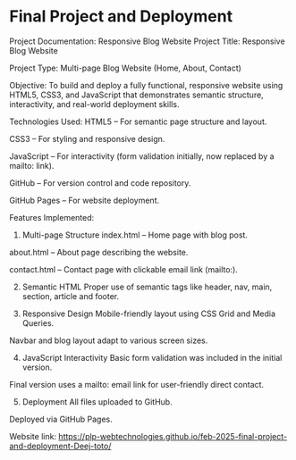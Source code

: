 # Final Project and Deployment

Project Documentation: Responsive Blog Website
Project Title:
Responsive Blog Website

Project Type:
Multi-page Blog Website (Home, About, Contact)

Objective:
To build and deploy a fully functional, responsive website using HTML5, CSS3, and JavaScript that demonstrates semantic structure, interactivity, and real-world deployment skills.

Technologies Used:
HTML5 – For semantic page structure and layout.

CSS3 – For styling and responsive design.

JavaScript – For interactivity (form validation initially, now replaced by a mailto: link).

GitHub – For version control and code repository.

GitHub Pages – For website deployment.

Features Implemented:
1. Multi-page Structure
index.html – Home page with blog post.

about.html – About page describing the website.

contact.html – Contact page with clickable email link (mailto:).

2. Semantic HTML
Proper use of semantic tags like header, nav, main, section, article and footer.

3. Responsive Design
Mobile-friendly layout using CSS Grid and Media Queries.

Navbar and blog layout adapt to various screen sizes.

4. JavaScript Interactivity
Basic form validation was included in the initial version.

Final version uses a mailto: email link for user-friendly direct contact.

5. Deployment
All files uploaded to GitHub.

Deployed via GitHub Pages.


Website link: https://plp-webtechnologies.github.io/feb-2025-final-project-and-deployment-Deej-toto/
